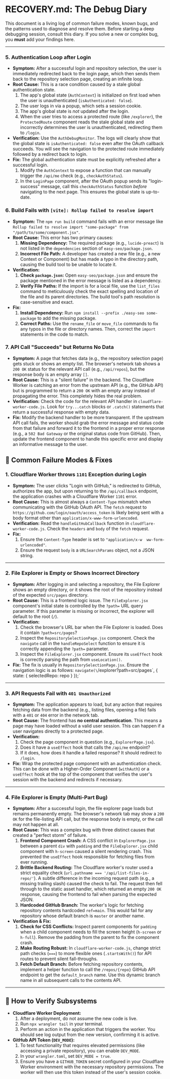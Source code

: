 # RECOVERY.md: The Debug Diary

This document is a living log of common failure modes, known bugs, and the patterns used to diagnose and resolve them. Before starting a deep debugging session, consult this diary. If you solve a new or complex bug, you **must** add your findings here.

---

### 5. **Authentication Loop after Login**

-   **Symptom:** After a successful login and repository selection, the user is immediately redirected back to the login page, which then sends them back to the repository selection page, creating an infinite loop.
-   **Root Cause:** This is a race condition caused by a stale global authentication state.
    1.  The app's global state (`AuthContext`) is initialized on first load when the user is unauthenticated (`isAuthenticated: false`).
    2.  The user logs in via a popup, which sets a session cookie.
    3.  The app's global state is *not* updated after the login.
    4.  When the user tries to access a protected route (like `/explorer`), the `ProtectedRoute` component reads the stale global state and incorrectly determines the user is unauthenticated, redirecting them to `/login`.
-   **Verification:** Use the `AuthDebugMonitor`. The logs will clearly show that the global state is `isAuthenticated: false` even after the OAuth callback succeeds. You will see the navigation to the protected route immediately followed by a redirect back to login.
-   **Fix:** The global authentication state must be explicitly refreshed after a successful login.
    1.  Modify the `AuthContext` to expose a function that can manually trigger the `/api/me` check (e.g., `checkAuthStatus`).
    2.  In the `LoginPage` component, after the OAuth popup sends its "login-success" message, call this `checkAuthStatus` function *before* navigating to the next page. This ensures the global state is up-to-date.

### 6. **Build Fails with `[vite]: Rollup failed to resolve import`**

-   **Symptom:** The `npm run build` command fails with an error message like `Rollup failed to resolve import "some-package" from "/path/to/some/component.jsx"`.
-   **Root Cause:** This error has two primary causes:
    1.  **Missing Dependency:** The required package (e.g., `lucide-preact`) is not listed in the `dependencies` section of `easy-seo/package.json`.
    2.  **Incorrect File Path:** A developer has created a new file (e.g., a new Context or Component) but has made a typo in the directory path, causing the build tool to be unable to locate it.
-   **Verification:**
    1.  **Check `package.json`:** Open `easy-seo/package.json` and ensure the package mentioned in the error message is listed as a dependency.
    2.  **Verify File Paths:** If the import is for a local file, use the `list_files` command to meticulously check the exact spelling and location of the file and its parent directories. The build tool's path resolution is case-sensitive and exact.
-   **Fix:**
    1.  **Install Dependency:** Run `npm install --prefix ./easy-seo some-package` to add the missing package.
    2.  **Correct Paths:** Use the `rename_file` or `move_file` commands to fix any typos in the file or directory names. Then, correct the `import` statements in the code to match.

### 7. **API Call "Succeeds" but Returns No Data**

-   **Symptom:** A page that fetches data (e.g., the repository selection page) gets stuck or shows an empty list. The browser's network tab shows a `200 OK` status for the relevant API call (e.g., `/api/repos`), but the response body is an empty array `[]`.
-   **Root Cause:** This is a "silent failure" in the backend. The Cloudflare Worker is catching an error from the upstream API (e.g., the GitHub API) but is programmed to return a `200 OK` with an empty array instead of propagating the error. This completely hides the real problem.
-   **Verification:** Check the code for the relevant API handler in `cloudflare-worker-code.js`. Look for `try...catch` blocks or `.catch()` statements that return a successful response with empty data.
-   **Fix:** Modify the backend handler to be more transparent. If the upstream API call fails, the worker should grab the error message and status code from that failure and forward it to the frontend in a proper error response (e.g., a `502 Bad Gateway` or the original status code from GitHub). Then, update the frontend component to handle this specific error and display an informative message to the user.

## 🐞 Common Failure Modes & Fixes

### 1. **Cloudflare Worker throws `1101` Exception during Login**

-   **Symptom:** The user clicks "Login with GitHub," is redirected to GitHub, authorizes the app, but upon returning to the `/api/callback` endpoint, the application crashes with a Cloudflare Worker `1101` error.
-   **Root Cause:** This is almost always a `Content-Type` mismatch when communicating with the GitHub OAuth API. The `fetch` request to `https://github.com/login/oauth/access_token` is likely being sent with a body format other than `application/x-www-form-urlencoded`.
-   **Verification:** Read the `handleGitHubCallback` function in `cloudflare-worker-code.js`. Check the `headers` and `body` of the `fetch` request.
-   **Fix:**
    1.  Ensure the `Content-Type` header is set to `"application/x-w  ww-form-urlencoded"`.
    2.  Ensure the request `body` is a `URLSearchParams` object, not a JSON string.

---

### 2. **File Explorer is Empty or Shows Incorrect Directory**

-   **Symptom:** After logging in and selecting a repository, the File Explorer shows an empty directory, or it shows the root of the repository instead of the expected `src/pages` directory.
-   **Root Cause:** This is a frontend logic issue. The `FileExplorer.jsx` component's initial state is controlled by the `?path=` URL query parameter. If this parameter is missing or incorrect, the explorer will default to the root (`/`).
-   **Verification:**
    1.  Check the browser's URL bar when the File Explorer is loaded. Does it contain `?path=src/pages`?
    2.  Inspect the `RepositorySelectionPage.jsx` component. Check the `navigate` call in the `handleRepoSelect` function to ensure it is correctly appending the `?path=` parameter.
    3.  Inspect the `FileExplorer.jsx` component. Ensure its `useEffect` hook is correctly parsing the path from `useLocation()`.
-   **Fix:** The fix is usually in `RepositorySelectionPage.jsx`. Ensure the navigation logic is as follows: `navigate(\`/explorer?path=src/pages\`, { state: { selectedRepo: repo } });`

---

### 3. **API Requests Fail with `401 Unauthorized`**

-   **Symptom:** The application appears to load, but any action that requires fetching data from the backend (e.g., listing files, opening a file) fails with a `401` or `404` error in the network tab.
-   **Root Cause:** The frontend has **no central authentication**. This means a page may have loaded without a valid user session. This can happen if a user navigates directly to a protected page.
-   **Verification:**
    1.  Check the page component in question (e.g., `ExplorerPage.jsx`).
    2.  Does it have a `useEffect` hook that calls the `/api/me` endpoint?
    3.  If it does, how does it handle a failed response? It should redirect to `/login`.
-   **Fix:** Wrap the protected page component with an authentication check. This can be done with a Higher-Order Component (`withAuth`) or a `useEffect` hook at the top of the component that verifies the user's session with the backend and redirects if necessary.

---

### 4. **File Explorer is Empty (Multi-Part Bug)**

-   **Symptom:** After a successful login, the file explorer page loads but remains permanently empty. The browser's network tab may show a `200 OK` for the file-listing API call, but the response body is empty, or the call may not happen at all.
-   **Root Cause:** This was a complex bug with three distinct causes that created a "perfect storm" of failure.
    1.  **Frontend Component Crash:** A CSS conflict in `ExplorerPage.jsx` between a parent `div` with `padding` and the `FileExplorer.jsx` child component with `h-screen` caused a silent rendering crash. This prevented the `useEffect` hook responsible for fetching files from ever running.
    2.  **Brittle Backend Routing:** The Cloudflare worker's router used a strict equality check (`url.pathname === '/api/list-files-in-repo/'`). A subtle difference in the incoming request path (e.g., a missing trailing slash) caused the check to fail. The request then fell through to the static asset handler, which returned an empty `200 OK` response, causing the frontend to fail when parsing the expected JSON.
    3.  **Hardcoded GitHub Branch:** The worker's logic for fetching repository contents hardcoded `ref=main`. This would fail for any repository whose default branch is `master` or another name.
-   **Verification & Fix:**
    1.  **Check for CSS Conflicts:** Inspect parent components for `padding` when a child component needs to fill the screen height (`h-screen` or `h-full`). Remove the padding from the parent to fix the component crash.
    2.  **Make Routing Robust:** In `cloudflare-worker-code.js`, change strict path checks (`===`) to more flexible ones (`.startsWith()`) for API routes to prevent silent fall-throughs.
    3.  **Fetch Default Branch:** Before fetching repository contents, implement a helper function to call the `/repos/{repo}` GitHub API endpoint to get the `default_branch` name. Use this dynamic branch name in all subsequent calls to the contents API.

---

## 🔧 How to Verify Subsystems

-   **Cloudflare Worker Deployment:**
    1.  After a deployment, do not assume the new code is live.
    2.  Run `npx wrangler tail` in your terminal.
    3.  Perform an action in the application that triggers the worker. You should see log output from the new version, confirming it is active.
-   **GitHub API Token (`DEV_MODE`):**
    1.  To test functionality that requires elevated permissions (like accessing a private repository), you can enable `DEV_MODE`.
    2.  In your `wrangler.toml`, set `DEV_MODE = true`.
    3.  Ensure you have a `GITHUB_TOKEN` secret configured in your Cloudflare Worker environment with the necessary repository permissions. The worker will then use this token instead of the user's session cookie.
